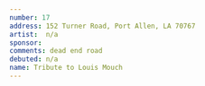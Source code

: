 ```yaml
---
number: 17
address: 152 Turner Road, Port Allen, LA 70767 
artist:  n/a
sponsor:
comments: dead end road
debuted: n/a
name: Tribute to Louis Mouch
---
```

